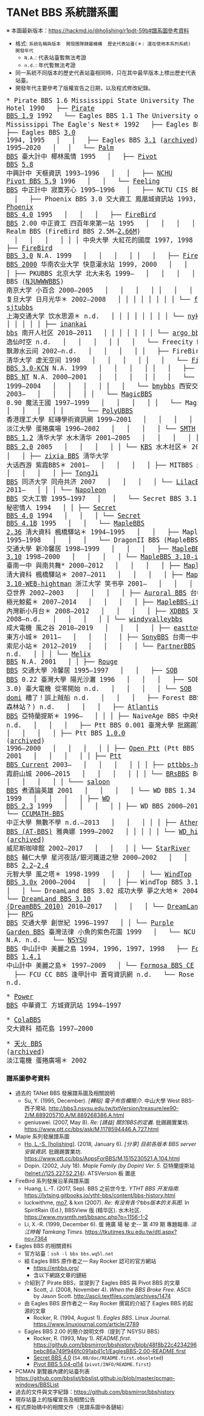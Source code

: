 # TANet BBS 系統譜系圖

※ 本圖最新版本：https://hackmd.io/@holishing/r1pdt-59b#譜系圖參考資料

* 格式: `系統名稱與版本  開發團隊隸屬機構  歷史代表站臺(＊: 還在使用本系列系統)  開發年代`
  - `N.A.`: 代表站臺暫無法考證
  - `n.d.`: 年代暫無法考證
* 同一系統不同版本的歷史代表站臺相同時，只在其中最早版本上標出歷史代表站臺。
* 開發年代主要參考了版權宣告之日期，以及程式修改紀錄。


<big><pre>* Pirate BBS 1.6  Mississippi State University  The Mars Hotel  1990
&nbsp; ├── [Pirate BBS 1.9](https://github.com/bbsmirror/BBSmirror/blob/master/PirateBBS/pbbs-1.9.tar.Z)  1992
&nbsp; └── Eagles BBS 1.1  The University of Southern Mississippi  The Eagle's Nest＊  1992
&nbsp;     ├── Eagles BBS 2.0  1992&ndash;1993
&nbsp;     │   ├── Eagles BBS [3.0](https://github.com/bbsmirror/BBSmirror/blob/master/SecretBBS/SecretLover_4.0b/ebbs-3.0.tgz)  1994, 1995
&nbsp;     │   │   ├── Eagles BBS [3.1](https://wq5l.net/ebbs/) ([archived](https://github.com/bbsmirror/BBSmirror/blob/master/EaglesBBS/ebbs-3.1.1.tar.gz))  1995&ndash;2020
&nbsp;     │   │   └── [Palm BBS](https://github.com/bbsmirror/BBSmirror/blob/master/cuhk_ifcss/palmbbs-2.01.tar.gz)  臺大計中  椰林風情  1995
&nbsp;     │   ├── [Pivot BBS](https://github.com/bbsmirror/BBSmirror/blob/master/PivotBBS/source/pivot) [5.8](https://github.com/bbsmirror/BBSmirror/tree/master/PivotBBS/source/pivot/v5.08) 中興計中  天樞資訊  1993&ndash;1996
&nbsp;     │   │   ├── [NCHU Pivot BBS 5.9](https://github.com/bbsmirror/BBSmirror/blob/master/PivotBBS/source/pivot/pivot5.9.tar.gz)  1996
&nbsp;     │   │   └── [Feeling BBS](https://github.com/bbsmirror/BBSmirror/tree/master/Feeling-nsysu)  中正計中  寂寞芳心  1995&ndash;1996
&nbsp;     │   ├── NCTU CIS BBS  交大資科  n.d.
&nbsp;     │   ├── Phoenix BBS 3.0  交大資工  鳳凰城資訊站  1993, 1994
&nbsp;     │   │   ├── [Phoenix BBS 4.0](https://github.com/bbsmirror/BBSmirror/tree/master/PhoenixBBS)  1995
&nbsp;     │   │   │   ├── [FireBird BBS](https://github.com/bbsmirror/BBSmirror/tree/master/FirebirdBBS_cuhk) 2.00  中正資工  四百年來第一站  1995
&nbsp;     │   │   │   │   ├── Hibiscus Realm BBS (FireBird BBS 2.5M&ndash;[2.66M](https://github.com/bbsmirror/BBSmirror/blob/master/cuhk_ifcss/FirebirdBBS2.66M.Big5.tgz))
&nbsp;     │   │   │   │   │   │  中央大學  大紅花的國度  1997, 1998
&nbsp;     │   │   │   │   │   ├── [FireBird BBS 3.0](https://github.com/bbsmirror/BBSmirror/blob/master/FireBird/ftp.firebird.org.tw/3.0-RELEASE.tar.gz)  N.A.  1999
&nbsp;     │   │   │   │   │   │   ├── [FireBird BBS 2000](https://github.com/bbsmirror/BBSmirror/blob/master/NotOpen/china_bbs/hightman/FB2000deardragon.tar.gz)  华南农业大学  快意灌水站  1999, 2000
&nbsp;     │   │   │   │   │   │   │   ├── PKUBBS  北京大学  北大未名  1999&ndash;
&nbsp;     │   │   │   │   │   │   │   ├── Lily BBS ([NJUWWWBBS](https://code.google.com/archive/p/lily-bbs/source/default/source))  南京大学  小百合  2000&ndash;2005
&nbsp;     │   │   │   │   │   │   │   │   └── fdubbs  复旦大学  日月光华＊  2002&ndash;2008
&nbsp;     │   │   │   │   │   │   │   │       └── [fbbs](https://github.com/fbbs/fbbs)  2008&ndash;
&nbsp;     │   │   │   │   │   │   │   ├── [sjtubbs](https://github.com/scaret/nykz/tree/master/sjtubbs)  上海交通大学  饮水思源＊  n.d.
&nbsp;     │   │   │   │   │   │   │   │   └── [nykzbbs](https://github.com/scaret/nykz)  南洋客棧＊  n.d.
&nbsp;     │   │   │   │   │   │   │   ├── [inankai bbs](https://github.com/madoldman/inankai_bbs)  南开人社区  2010&ndash;2011
&nbsp;     │   │   │   │   │   │   │   └── [argo bbs](https://github.com/argomaintainer/bbssrc)  中山大学  逸仙时空  n.d.
&nbsp;     │   │   │   │   │   │   └── Freecity BBS  浙江大学  飘渺水云间  2002&ndash;n.d.
&nbsp;     │   │   │   │   │   ├── FireBird BBS 2.x-KCN  清华大学  虚无空间  1998
&nbsp;     │   │   │   │   │   │   └── [FireBird BBS 3.0-KCN](https://github.com/bbsmirror/BBSmirror/blob/master/NotOpen/china_bbs/hightman/FireBird3.0Kbeta6.tar.gz)  N.A.  1999
&nbsp;     │   │   │   │   │   │       ├── [FireBird BBS NT](https://github.com/bbsmirror/BBSmirror/blob/master/FireBird/NT/fbnt_b3.zip)  N.A.  2000&ndash;2001
&nbsp;     │   │   │   │   │   │       └── [YTHT BBS](https://github.com/lytsing/ytht)  北大物理 一塌糊涂  1999&ndash;2004
&nbsp;     │   │   │   │   │   │           └── [bmybbs](https://github.com/bmybbs/bmybbs)  西安交通大学  兵马俑  2003&ndash;
&nbsp;     │   │   │   │   │   └── [MagicBBS](https://github.com/bbsmirror/BBSmirror/tree/master/FireBird/MagicBBS) 0.90  魔法王國  1997&ndash;1999
&nbsp;     │   │   │   │   │       └── MagicBBS 1.x  1999&ndash;2000
&nbsp;     │   │   │   │   │           └── [PolyUBBS](https://github.com/bbsmirror/BBSmirror/tree/master/PolyU)  香港理工大學  紅磚學術資訊網  1999&ndash;2001
&nbsp;     │   │   │   │   ├── EggRoll BBS  淡江大學  蛋捲廣場  1996&ndash;2002
&nbsp;     │   │   │   │   └── [SMTH BBS 1.2](https://github.com/zhouqt/kbs/tree/ba2d9aa2c53f47d27763380e6d16b24c567ddb1d)  清华大学  水木清华  2001&ndash;2005
&nbsp;     │   │   │   │       ├── [SMTH BBS 2.0](https://github.com/zhouqt/kbs/tree/70c3ec0b8564a65b9a72887d10fb829f8d560d30)  2005
&nbsp;     │   │   │   │       │   └── [KBS](https://github.com/zhouqt/kbs)  水木社区＊  2005&ndash;
&nbsp;     │   │   │   │       ├── [zixia BBS](https://github.com/zixia/bbs)  清华大学  大话西游 紫霞BBS＊  2001&ndash;
&nbsp;     │   │   │   │       ├── MITBBS  未名空间＊  2005&ndash;
&nbsp;     │   │   │   │       ├── [TongJi BBS](https://github.com/moqi88/tongjibbs)  同济大学  同舟共济  2007
&nbsp;     │   │   │   │       └── [LilacBBS](https://github.com/marvelliu/lilacsrc)  紫丁香社区＊  2011&ndash;
&nbsp;     │   │   │   └── [Napoleon BBS](https://github.com/bbsmirror/BBSmirror/tree/master/NapoleonBBS)  交大工管  1995&ndash;1997
&nbsp;     │   │   └── Secret BBS 3.1  大同資工  秘密情人  1994
&nbsp;     │   │       ├── [Secret BBS 4.0](https://github.com/bbsmirror/BBSmirror/blob/master/SecretBBS/SecretLover_4.0b/S4.0B.tgz)  1994
&nbsp;     │   │       │   └── [Secret BBS 4.1B](https://github.com/bbsmirror/BBSmirror/blob/master/SecretBBS/SecretLover_4.0b/S4.1B.tgz)  1995
&nbsp;     │   │       └── [MapleBBS 2.36](https://github.com/bbsmirror/BBSmirror/blob/master/Maple/Maple2/MapleBBS-2.36b.tar.gz)  清大資科  楓橋驛站＊  1994&ndash;1995
&nbsp;     │   │           ├── MapleBBS [3.00b&ndash;3.01-fbsd](https://github.com/bbsmirror/BBSmirror/tree/master/Maple/Maple3/Old/Alpha)  1995&ndash;1998
&nbsp;     │   │           │   └── DragonII BBS (MapleBBS [3.01](https://github.com/bbsmirror/BBSmirror/blob/master/Maple/Maple3/Old/Beta/MapleBBS-3.01.tgz)&ndash;[3.02](https://github.com/bbsmirror/BBSmirror/blob/master/Maple/Maple3/MapleBBS-3.02-RELEASE.tgz))  交通大學  新冷馨居  1998&ndash;1999
&nbsp;     │   │           │       ├── [MapleBBS 3.10](https://github.com/bbsmirror/BBSmirror/blob/master/Maple/Maple3/MapleBBS-3.10-20000606-SNAP.tgz)  1998&ndash;2000
&nbsp;     │   │           │       │   └── [MapleBBS 3.10-itoc](https://github.com/xeonchen/maplebbs-itoc)  臺南一中  與南共舞*  2000&ndash;2012
&nbsp;     │   │           │       │       ├── [MapleBBS 3.20](https://github.com/maplebridge/bbs) (3.10-ATOM)  清大資科  楓橋驛站＊  2007&ndash;2011
&nbsp;     │   │           │       │       ├── [MapleBBS 3.10-WEB-hightman](https://github.com/bbsmirror/BBSmirror/blob/master/NotOpen/china_bbs/hightman/MapleBBS-3.10-WEB-20011031.tar.gz)  浙江大学  笑书亭  2001&ndash;
&nbsp;     │   │           │       │       ├── [AT2-BBS](https://github.com/bbsmirror/BBSmirror/tree/master/Athena/AT2)  亞世界  2002&ndash;2003
&nbsp;     │   │           │       │       ├── [Auroral BBS](https://github.com/MapleCirc/Auroral)  台中一中 極光鯨藍＊  2007&ndash;2014
&nbsp;     │   │           │       │       ├── [MapleBBS-itoc-emu486](https://github.com/irvin/MapleBBS-itoc-emu486)  內灣新小月台＊  2008&ndash;2012
&nbsp;     │   │           │       │       ├── [XDBBS](https://github.com/hrs113355/Maple-XDBBS)  叉滴小站  2008&ndash;n.d.
&nbsp;     │   │           │       │       │   └── [windyvalleybbs](https://github.com/bbsmirror/windyvalleybbs)  成大電機 風之谷  2010&ndash;2019
&nbsp;     │   │           │       │       ├── [easttownbbs](https://github.com/guessi/easttownbbs)  東華大學 東方小城＊  2011&ndash;
&nbsp;     │   │           │       │       ├── [SonyBBS](https://github.com/lantw44/sonybbs)  台南一中 索尼小站＊  2012&ndash;2019
&nbsp;     │   │           │       │       └── [PartnerBBS](https://github.com/patw0929/MapleBBS-itoc)  伙計小站  n.d.
&nbsp;     │   │           │       └── [Melix BBS](https://github.com/bbsmirror/BBSmirror/tree/master/Maple/melix)  N.A.  2001
&nbsp;     │   │           ├── [Rouge BBS](https://github.com/bbsmirror/BBSmirror/tree/master/Maple/Maple2/branch/Rouge)  交通大學  冷馨居  1995&ndash;1997
&nbsp;     │   │           ├── [SOB BBS](https://github.com/bbsmirror/BBSmirror/tree/master/SOB) 0.22  臺灣大學  陽光沙灘  1996
&nbsp;     │   │           │   ├── SOB-fromzero (SOB 3.0)  臺大電機  從零開始  n.d.
&nbsp;     │   │           │   │   └── [SOB domi](https://github.com/bbsmirror/BBSmirror/blob/master/SOB/sob_rfc2047.tar.gz)  糟了！誤上賊船  n.d.
&nbsp;     │   │           │   ├── Forest BBS  (中原資管  森林站？)  n.d.
&nbsp;     │   │           │   ├── [Atlantis BBS](https://github.com/bbsmirror/BBSmirror/tree/master/Atlantis)  亞特蘭提斯＊  1996&ndash;
&nbsp;     │   │           │   ├── NaiveAge BBS  中央機械  純真年代  n.d.
&nbsp;     │   │           │   ├── Ptt BBS 0.001  臺灣大學  批踢踢實業坊＊  1996&ndash;2000
&nbsp;     │   │           │   │   ├── Ptt BBS [1.0.0](https://github.com/bbsmirror/BBSmirror/blob/master/Ptt/openptt/pttbbs-1.0.0.tar.gz) ([archived](https://github.com/bbsmirror/BBSmirror/blob/master/Ptt/openptt))  1996&ndash;2000
&nbsp;     │   │           │   │   │   ├── [Open Ptt](https://github.com/bbsmirror/openptt) (Ptt BBS [1.0.1](https://github.com/bbsmirror/BBSmirror/blob/master/Ptt/openptt/pttbbs-1.0.1.tar.gz)&ndash;[1.0.2](https://github.com/bbsmirror/BBSmirror/blob/master/Ptt/openptt/pttbbs-1.0.2.tar.gz))  2001
&nbsp;     │   │           │   │   │   ├── [Ptt BBS Current](https://github.com/ptt/pttbbs)  2003&ndash;
&nbsp;     │   │           │   │   │   │   ├── [pttbbs-henry](https://github.com/alextwl/pttbbs-henry)  暨大資工 霞蔚山城  2006&ndash;2015
&nbsp;     │   │           │   │   │   │   └── [BRsBBS](https://github.com/BunnyBBS/BRsBBS)  BunnyBBS  2018&ndash;
&nbsp;     │   │           │   │   │   └─── [saloon BBS](https://github.com/bbsmirror/BBSmirror/blob/master/Ptt/branch/saloon/saloonsrc.tgz)  煮酒論英雄  2001
&nbsp;     │   │           │   │   └── WD BBS 1.34  風與塵埃的對話＊  1999
&nbsp;     │   │           │   │       ├── [WD BBS 2.3](https://github.com/bbsmirror/BBSmirror/blob/master/WD/branches/exbbs/tgz/wd_991119_snap_for_linux.tgz) 1999
&nbsp;     │   │           │   │       │   ├── WD BBS  2000&ndash;2010
&nbsp;     │   │           │   │       │   │   └── [CCUMATH-BBS](https://github.com/jcppkkk/MapleBBS-3.00)  中正大學 無數不學  n.d.&ndash;2013
&nbsp;     │   │           │   │       │   ├── [Athena BBS (AT-BBS)](https://github.com/bbsmirror/BBSmirror/tree/master/Athena/AT)  雅典娜  1999&ndash;2002
&nbsp;     │   │           │   │       │   └── [WD_hialan BBS (AT3-BBS)](https://github.com/hialan/hialanBBS) ([archived](https://github.com/bbsmirror/BBSmirror/tree/master/WD/branches/hialan))  威尼斯咖啡館  2002&ndash;2017
&nbsp;     │   │           │   │       └── [StarRiver BBS](https://github.com/bbsmirror/BBSmirror/tree/master/StarVersion)  輔仁大學  星河夜話/銀河鐵道之戀  2000&ndash;2002
&nbsp;     │   │           │   └── WindTop BBS [2.2](https://github.com/bbsmirror/BBSmirror/blob/master/Maple/Maple2/branch/Wind/wind1101.tgz)&ndash;[2.4](https://github.com/bbsmirror/BBSmirror/blob/master/WindTop/old/WindTopBBS-19991229-V2.4.tgz)  元智大學  風之塔＊  1998-1999
&nbsp;     │   │           │       └── [WindTop BBS 3.0x](https://github.com/bbsmirror/BBSmirror/tree/master/WindTop)  2000&ndash;2004
&nbsp;     │   │           │           ├── WindTop BBS 3.10  2004&ndash;2009
&nbsp;     │   │           │           └── DreamLand BBS 3.02  成功大學  夢之大地＊  2004&ndash;2009
&nbsp;     │   │           │               └── [DreamLand BBS 3.10 (DreamBBS 2010)](https://github.com/ccns/dreambbs2010)  2010&ndash;2017
&nbsp;     │   │           │                   └── [DreamLand BBS](https://github.com/ccns/dreambbs)  2017&ndash;
&nbsp;     │   │           ├── [RPG BBS](https://github.com/bbsmirror/BBSmirror/tree/master/Maple/Maple2/branch/rpg)  交通大學  創世紀  1996&ndash;1997
&nbsp;     │   │           └── [Purple Garden BBS](https://github.com/bbsmirror/BBSmirror/blob/master/Maple/Maple2/branch/fpgsrc.tgz)  臺灣法律  小魚的紫色花園  1999
&nbsp;     │   └── NCU BBS  中央大學  N.A.  n.d.
&nbsp;     └── [NSYSU BBS](https://github.com/bbsmirror/BBSmirror/blob/master/FormosaBBS/old/bbs-2.2.1.tar.gz)  中山計中  美麗之島  1994, 1996, 1997, 1998
&nbsp;         ├── [Formosa BBS](https://github.com/bbsmirror/BBSmirror/tree/master/FormosaBBS) [1.4.1](https://github.com/pigfoot/formosa/tree/c5efe3d3cb82e9c03cefeb6cd760bb9dfba8023e)  中山計中  美麗之島＊  1997&ndash;2009
&nbsp;         │   └── [Formosa BBS CE](https://github.com/PichuChen/formosa)  2009&ndash;2012
&nbsp;         ├── FCU CC BBS  逢甲計中  蒼穹資訊網  n.d.
&nbsp;         └── Rose BBS  (玫瑰天空？)  n.d.
</pre></big>
<big><pre>* [Power BBS](https://github.com/bbsmirror/BBSmirror/tree/master/PowerBBS)  中華資工  方城資訊站  1994&ndash;1997
</pre></big>
<big><pre>* [ColaBBS](https://github.com/bbsmirror/BBSmirror/tree/master/ColaBBS)  交大資科  插花島  1997&ndash;2000
</pre></big>
<big><pre>* [天火 BBS](http://tube.ee.tku.edu.tw/~rexchen/bbs/index.html) ([archived](https://github.com/bbsmirror/BBSmirror/tree/master/rexchen))  淡江電機  蛋捲廣場＊  2002
</pre></big>

### 譜系圖參考資料
* 過去的 TANet BBS 發展譜系圖及相關說明
   - Su, Y. (1995, December). *[轉貼] 電子布告欄簡介*. 中山大學 West BBS-西子灣站. http://bbs3.nsysu.edu.tw/txtVersion/treasure/ee90-2/M.889205710.A/M.889268386.A.html
   - geniuswei. (2007, May 8). *Re: [請益] 關於BBS的定義*. 批踢踢實業坊. https://www.ptt.cc/bbs/ask/M.1178594446.A.727.html
* Maple 系列發展譜系圖
   - [Ho, L.-S. \[holishing\]](https://github.com/holishing). (2018, January 6). *[分享] 目前各版本 BBS server 安裝資訊*. 批踢踢實業坊. https://www.ptt.cc/bbs/AppsForBBS/M.1515230521.A.104.html
   - Dopin. (2002, July 18). *Maple Family (by Dopin) Ver. 5*. 亞特蘭提斯站 ([telnet://125.227.52.214](telnet://125.227.52.214)). ATSVersion 板 置底
* FireBird 系列發展沿革與譜系圖
   - Huang, L.-T. (2017, Sep). BBS 之前世今生. *YTHT BBS 开发指南*. https://lytsing.gitbooks.io/ytht-bbs/content/bbs-history.html
    * luckwithme, [mo7](https://github.com/moqi88), & kxn (2007). *Re: 有没有各个bbs版本的关系图*. In SpiritRain (Ed.), BBSView 版 (精华区). 水木社区. https://www.mysmth.net/bbsanc.php?p=1156-1-2
    * Li, X.-R. (1999, December 6). 蛋 捲廣 場 秘 史-- 第 419 期 專題報導. *淡江時報 Tamkang Times*. https://tkutimes.tku.edu.tw/dtl.aspx?no=7364
* Eagles BBS 的相關資料
    * 官方站臺：`ssh -l bbs bbs.wq5l.net`
    * 經 Eagles BBS 原作者之一 Ray Rocker 認可的官方網站
        - https://enbbs.org/
        - 含以下網路文章的鏈結
    * 介紹到了 Pirate BBS，並提到了 Eagles BBS 與 Pivot BBS 的文章
        * Scott, J. (2008, November 4). *When the BBS Broke Free*. ASCII by Jason Scott. http://ascii.textfiles.com/archives/1474
    * 由 Eagles BBS 原作者之一 Ray Rocker 撰寫的介紹了 Eagles BBS 的起源的文章
        - Rocker, R. (1994, August 1). *Eagles BBS*. Linux Journal. https://www.linuxjournal.com/article/2789
    * Eagles BBS 2.00 的簡介說明文件（提到了 NSYSU BBS）
        - Rocker, R. (1993, May 1). *README.first*. https://github.com/bbsmirror/bbshistory/blob/48f8b22c4234296bebc86a749f946fc091ab41c1/EaglesBBS-2.00-README.first
        - [Secret BBS 4.0](https://github.com/bbsmirror/BBSmirror/blob/master/SecretBBS/SecretLover_4.0b/S4.0B.tgz)  (`S4.0B/doc/README.first.obsoleted`)
        - [Pivot BBS 5.04-pl14](https://github.com/bbsmirror/BBSmirror/blob/master/PivotBBS/source/pivot/v5.04/pivot.5_04.pl14.tar.gz) (`pivot/INFO/README.first`)
* PCMAN 瀏覽器內建的站臺列表 https://github.com/bbslist/bbslist.github.io/blob/master/pcman-windows/BBSList
* 過去的文件與文字紀錄：https://github.com/bbsmirror/bbshistory
* 現存站臺上的版權宣告及相關公告
* 程式原始碼中的相關文件（見譜系圖中各鏈結）
